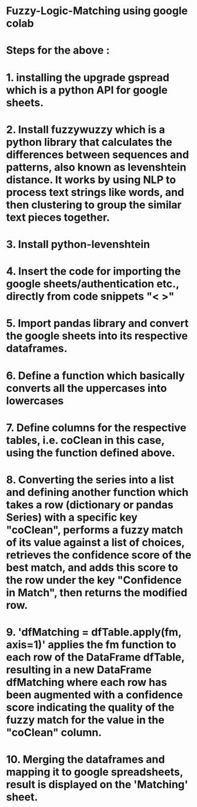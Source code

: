 # Fuzzy-Logic-Matching using google colab 
# Steps for the above : 
# 1. installing the upgrade gspread which is a python API for google sheets.
# 2. Install fuzzywuzzy which is a python library that calculates the differences between sequences and patterns, also known as levenshtein distance. It works by using NLP to process text strings like words, and then clustering to group the similar text pieces together.
# 3. Install python-levenshtein
# 4. Insert the code for importing the google sheets/authentication etc., directly from code snippets "< >"
# 5. Import pandas library and convert the google sheets into its respective dataframes.
# 6. Define a function which basically converts all the uppercases into lowercases 
# 7. Define columns for the respective tables, i.e. coClean in this case, using the function defined above.
# 8. Converting the series into a list and defining another function which takes a row (dictionary or pandas Series) with a specific key "coClean", performs a fuzzy match of its value against a list of choices, retrieves the confidence score of the best match, and adds this score to the row under the key "Confidence in Match", then returns the modified row.
# 9. 'dfMatching = dfTable.apply(fm, axis=1)' applies the fm function to each row of the DataFrame dfTable, resulting in a new DataFrame dfMatching where each row has been augmented with a confidence score indicating the quality of the fuzzy match for the value in the "coClean" column.
# 10. Merging the dataframes and mapping it to google spreadsheets, result is displayed on the 'Matching' sheet.
